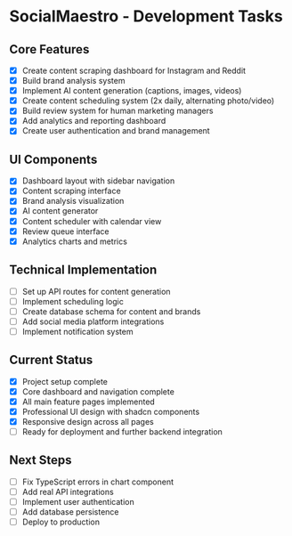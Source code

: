# SocialMaestro - Development Tasks

## Core Features
- [x] Create content scraping dashboard for Instagram and Reddit
- [x] Build brand analysis system
- [x] Implement AI content generation (captions, images, videos)
- [x] Create content scheduling system (2x daily, alternating photo/video)
- [x] Build review system for human marketing managers
- [x] Add analytics and reporting dashboard
- [x] Create user authentication and brand management

## UI Components
- [x] Dashboard layout with sidebar navigation
- [x] Content scraping interface
- [x] Brand analysis visualization
- [x] AI content generator
- [x] Content scheduler with calendar view
- [x] Review queue interface
- [x] Analytics charts and metrics

## Technical Implementation
- [ ] Set up API routes for content generation
- [ ] Implement scheduling logic
- [ ] Create database schema for content and brands
- [ ] Add social media platform integrations
- [ ] Implement notification system

## Current Status
- [x] Project setup complete
- [x] Core dashboard and navigation complete
- [x] All main feature pages implemented
- [x] Professional UI design with shadcn components
- [x] Responsive design across all pages
- [ ] Ready for deployment and further backend integration

## Next Steps
- [ ] Fix TypeScript errors in chart component
- [ ] Add real API integrations
- [ ] Implement user authentication
- [ ] Add database persistence
- [ ] Deploy to production
